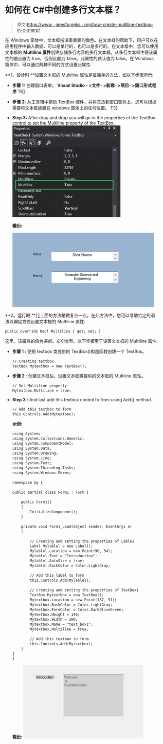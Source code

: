 # 如何在 C#中创建多行文本框？

> 原文:[https://www . geesforgeks . org/how-create-multiline-textbox-in-c-sharp/](https://www.geeksforgeeks.org/how-to-create-multiline-textbox-in-c-sharp/)

在 Windows 窗体中，文本框扮演着重要的角色。在文本框的帮助下，用户可以在应用程序中输入数据，可以是单行的，也可以是多行的。在文本框中，您可以使用文本框的 **Multiline 属性**创建存储多行内容的多行文本框。从多行文本框中将该属性的值设置为 true，否则设置为 false。此属性的默认值为 false。在 Windows 窗体中，可以通过两种不同的方式设置此属性:

**1。设计时:**设置文本框的 Multiline 属性是最简单的方法，如以下步骤所示:

*   **步骤 1:** 创建窗口表单。
    **Visual Studio - >文件- >新建- >项目- >窗口形式程序**
    T6】
*   **步骤 2:** 从工具箱中拖动 TextBox 控件，并将其放到窗口窗体上。您可以根据需要将文本框放置在 windows 窗体上的任何位置。
    T3】
*   **Step 3:** After drag and drop you will go to the properties of the TextBox control to set the Multiline property of the TextBox.
    ![](img/1d6a16b103cc526f079c397743dedc2c.png)

    **输出:**

    ![](img/ea5561e205ef5204b0c35d0d849185ed.png)

**2。运行时:**比上面的方法稍微复杂一点。在此方法中，您可以借助给定的语法以编程方式设置文本框的 Multiline 属性:

```
public override bool Multiline { get; set; }
```

这里，该属性的值为*系统。布尔*类型。以下步骤用于设置文本框的 Multiline 属性:

*   **步骤 1 :** 使用 textbox 类提供的 TextBox()构造函数创建一个 TextBox。

    ```
    // Creating textbox
    TextBox Mytextbox = new TextBox();

    ```

*   **步骤 2 :** 创建文本框后，设置文本框类提供的文本框的 Multiline 属性。

    ```
    // Set Multiline property
    Mytextbox.Multiline = true;

    ```

*   **Step 3 :** And last add this textbox control to from using Add() method.

    ```
    // Add this textbox to form
    this.Controls.Add(Mytextbox);

    ```

    **示例:**

    ```
    using System;
    using System.Collections.Generic;
    using System.ComponentModel;
    using System.Data;
    using System.Drawing;
    using System.Linq;
    using System.Text;
    using System.Threading.Tasks;
    using System.Windows.Forms;

    namespace my {

    public partial class Form1 : Form {

        public Form1()
        {
            InitializeComponent();
        }

        private void Form1_Load(object sender, EventArgs e)
        {

            // Creating and setting the properties of Lable1
            Label Mylablel = new Label();
            Mylablel.Location = new Point(96, 54);
            Mylablel.Text = "Introduction";
            Mylablel.AutoSize = true;
            Mylablel.BackColor = Color.LightGray;

            // Add this label to form
            this.Controls.Add(Mylablel);

            // Creating and setting the properties of TextBox1
            TextBox Mytextbox = new TextBox();
            Mytextbox.Location = new Point(187, 51);
            Mytextbox.BackColor = Color.LightGray;
            Mytextbox.ForeColor = Color.DarkOliveGreen;
            Mytextbox.Height = 140;
            Mytextbox.Width = 200;
            Mytextbox.Name = "text_box1";
            Mytextbox.Multiline = true;

            // Add this textbox to form
            this.Controls.Add(Mytextbox);
        }
    }
    }
    ```

    **输出:**
    ![](img/3dc079b0f4f7487f2ebf2e0c9872509f.png)